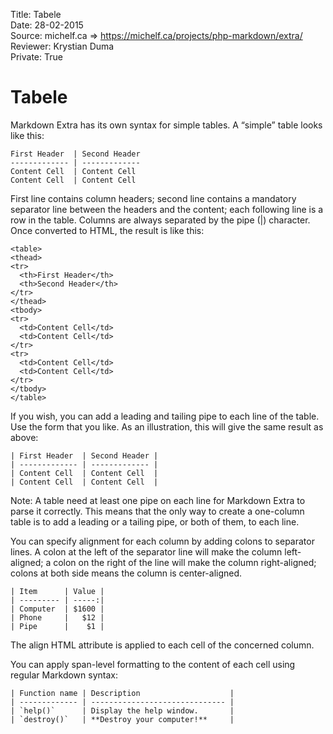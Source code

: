 Title: 		Tabele  
Date: 		28-02-2015  
Source:     michelf.ca => https://michelf.ca/projects/php-markdown/extra/  
Reviewer:	Krystian Duma  
Private:	True  

# Tabele

Markdown Extra has its own syntax for simple tables. A “simple” table looks like this:

```
First Header  | Second Header
------------- | -------------
Content Cell  | Content Cell
Content Cell  | Content Cell
```

First line contains column headers; second line contains a mandatory separator line between the headers and the content; each following line is a row in the table. Columns are always separated by the pipe (|) character. Once converted to HTML, the result is like this:

```
<table>
<thead>
<tr>
  <th>First Header</th>
  <th>Second Header</th>
</tr>
</thead>
<tbody>
<tr>
  <td>Content Cell</td>
  <td>Content Cell</td>
</tr>
<tr>
  <td>Content Cell</td>
  <td>Content Cell</td>
</tr>
</tbody>
</table>
```

If you wish, you can add a leading and tailing pipe to each line of the table. Use the form that you like. As an illustration, this will give the same result as above:

```
| First Header  | Second Header |
| ------------- | ------------- |
| Content Cell  | Content Cell  |
| Content Cell  | Content Cell  |
```

Note: A table need at least one pipe on each line for Markdown Extra to parse it correctly. This means that the only way to create a one-column table is to add a leading or a tailing pipe, or both of them, to each line.

You can specify alignment for each column by adding colons to separator lines. A colon at the left of the separator line will make the column left-aligned; a colon on the right of the line will make the column right-aligned; colons at both side means the column is center-aligned.

```
| Item      | Value |
| --------- | -----:|
| Computer  | $1600 |
| Phone     |   $12 |
| Pipe      |    $1 |
```

The align HTML attribute is applied to each cell of the concerned column.

You can apply span-level formatting to the content of each cell using regular Markdown syntax:

```
| Function name | Description                    |
| ------------- | ------------------------------ |
| `help()`      | Display the help window.       |
| `destroy()`   | **Destroy your computer!**     |
```